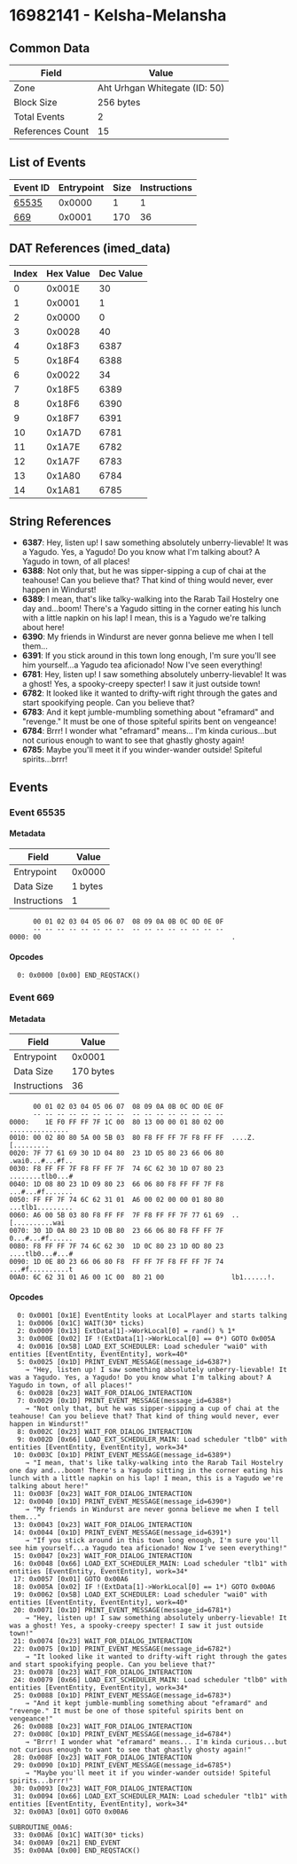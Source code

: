 # 16982141 - Kelsha-Melansha

## Common Data

| Field            | Value                         |
|------------------|-------------------------------|
| Zone             | Aht Urhgan Whitegate (ID: 50) |
| Block Size       | 256 bytes                     |
| Total Events     | 2                             |
| References Count | 15                            |

## List of Events

| Event ID              | Entrypoint   |   Size |   Instructions |
|-----------------------|--------------|--------|----------------|
| [65535](#event-65535) | 0x0000       |      1 |              1 |
| [669](#event-669)     | 0x0001       |    170 |             36 |

## DAT References (imed_data)

|   Index | Hex Value   |   Dec Value |
|---------|-------------|-------------|
|       0 | 0x001E      |          30 |
|       1 | 0x0001      |           1 |
|       2 | 0x0000      |           0 |
|       3 | 0x0028      |          40 |
|       4 | 0x18F3      |        6387 |
|       5 | 0x18F4      |        6388 |
|       6 | 0x0022      |          34 |
|       7 | 0x18F5      |        6389 |
|       8 | 0x18F6      |        6390 |
|       9 | 0x18F7      |        6391 |
|      10 | 0x1A7D      |        6781 |
|      11 | 0x1A7E      |        6782 |
|      12 | 0x1A7F      |        6783 |
|      13 | 0x1A80      |        6784 |
|      14 | 0x1A81      |        6785 |

## String References

- **6387**: Hey, listen up! I saw something absolutely unberry-lievable! It was a Yagudo. Yes, a Yagudo! Do you know what I'm talking about? A Yagudo in town, of all places!
- **6388**: Not only that, but he was sipper-sipping a cup of chai at the teahouse! Can you believe that? That kind of thing would never, ever happen in Windurst!
- **6389**: I mean, that's like talky-walking into the Rarab Tail Hostelry one day and...boom! There's a Yagudo sitting in the corner eating his lunch with a little napkin on his lap! I mean, this is a Yagudo we're talking about here!
- **6390**: My friends in Windurst are never gonna believe me when I tell them...
- **6391**: If you stick around in this town long enough, I'm sure you'll see him yourself...a Yagudo tea aficionado! Now I've seen everything!
- **6781**: Hey, listen up! I saw something absolutely unberry-lievable! It was a ghost! Yes, a spooky-creepy specter! I saw it just outside town!
- **6782**: It looked like it wanted to drifty-wift right through the gates and start spookifying people. Can you believe that?
- **6783**: And it kept jumble-mumbling something about "eframard" and "revenge." It must be one of those spiteful spirits bent on vengeance!
- **6784**: Brrr! I wonder what "eframard" means... I'm kinda curious...but not curious enough to want to see that ghastly ghosty again!
- **6785**: Maybe you'll meet it if you winder-wander outside! Spiteful spirits...brrr!

## Events

### Event 65535

#### Metadata

| Field        | Value   |
|--------------|---------|
| Entrypoint   | 0x0000  |
| Data Size    | 1 bytes |
| Instructions | 1       |

```
      00 01 02 03 04 05 06 07  08 09 0A 0B 0C 0D 0E 0F
      -- -- -- -- -- -- -- --  -- -- -- -- -- -- -- --
0000: 00                                                .               
```

#### Opcodes

```
  0: 0x0000 [0x00] END_REQSTACK()
```

### Event 669

#### Metadata

| Field        | Value     |
|--------------|-----------|
| Entrypoint   | 0x0001    |
| Data Size    | 170 bytes |
| Instructions | 36        |

```
      00 01 02 03 04 05 06 07  08 09 0A 0B 0C 0D 0E 0F
      -- -- -- -- -- -- -- --  -- -- -- -- -- -- -- --
0000:    1E F0 FF FF 7F 1C 00  80 13 00 00 01 80 02 00   ...............
0010: 00 02 80 80 5A 00 5B 03  80 F8 FF FF 7F F8 FF FF  ....Z.[.........
0020: 7F 77 61 69 30 1D 04 80  23 1D 05 80 23 66 06 80  .wai0...#...#f..
0030: F8 FF FF 7F F8 FF FF 7F  74 6C 62 30 1D 07 80 23  ........tlb0...#
0040: 1D 08 80 23 1D 09 80 23  66 06 80 F8 FF FF 7F F8  ...#...#f.......
0050: FF FF 7F 74 6C 62 31 01  A6 00 02 00 00 01 80 80  ...tlb1.........
0060: A6 00 5B 03 80 F8 FF FF  7F F8 FF FF 7F 77 61 69  ..[..........wai
0070: 30 1D 0A 80 23 1D 0B 80  23 66 06 80 F8 FF FF 7F  0...#...#f......
0080: F8 FF FF 7F 74 6C 62 30  1D 0C 80 23 1D 0D 80 23  ....tlb0...#...#
0090: 1D 0E 80 23 66 06 80 F8  FF FF 7F F8 FF FF 7F 74  ...#f..........t
00A0: 6C 62 31 01 A6 00 1C 00  80 21 00                 lb1......!.     
```

#### Opcodes

```
  0: 0x0001 [0x1E] EventEntity looks at LocalPlayer and starts talking
  1: 0x0006 [0x1C] WAIT(30* ticks)
  2: 0x0009 [0x13] ExtData[1]->WorkLocal[0] = rand() % 1*
  3: 0x000E [0x02] IF !(ExtData[1]->WorkLocal[0] == 0*) GOTO 0x005A
  4: 0x0016 [0x5B] LOAD_EXT_SCHEDULER: Load scheduler "wai0" with entities [EventEntity, EventEntity], work=40*
  5: 0x0025 [0x1D] PRINT_EVENT_MESSAGE(message_id=6387*)
    → "Hey, listen up! I saw something absolutely unberry-lievable! It was a Yagudo. Yes, a Yagudo! Do you know what I'm talking about? A Yagudo in town, of all places!"
  6: 0x0028 [0x23] WAIT_FOR_DIALOG_INTERACTION
  7: 0x0029 [0x1D] PRINT_EVENT_MESSAGE(message_id=6388*)
    → "Not only that, but he was sipper-sipping a cup of chai at the teahouse! Can you believe that? That kind of thing would never, ever happen in Windurst!"
  8: 0x002C [0x23] WAIT_FOR_DIALOG_INTERACTION
  9: 0x002D [0x66] LOAD_EXT_SCHEDULER_MAIN: Load scheduler "tlb0" with entities [EventEntity, EventEntity], work=34*
 10: 0x003C [0x1D] PRINT_EVENT_MESSAGE(message_id=6389*)
    → "I mean, that's like talky-walking into the Rarab Tail Hostelry one day and...boom! There's a Yagudo sitting in the corner eating his lunch with a little napkin on his lap! I mean, this is a Yagudo we're talking about here!"
 11: 0x003F [0x23] WAIT_FOR_DIALOG_INTERACTION
 12: 0x0040 [0x1D] PRINT_EVENT_MESSAGE(message_id=6390*)
    → "My friends in Windurst are never gonna believe me when I tell them..."
 13: 0x0043 [0x23] WAIT_FOR_DIALOG_INTERACTION
 14: 0x0044 [0x1D] PRINT_EVENT_MESSAGE(message_id=6391*)
    → "If you stick around in this town long enough, I'm sure you'll see him yourself...a Yagudo tea aficionado! Now I've seen everything!"
 15: 0x0047 [0x23] WAIT_FOR_DIALOG_INTERACTION
 16: 0x0048 [0x66] LOAD_EXT_SCHEDULER_MAIN: Load scheduler "tlb1" with entities [EventEntity, EventEntity], work=34*
 17: 0x0057 [0x01] GOTO 0x00A6
 18: 0x005A [0x02] IF !(ExtData[1]->WorkLocal[0] == 1*) GOTO 0x00A6
 19: 0x0062 [0x5B] LOAD_EXT_SCHEDULER: Load scheduler "wai0" with entities [EventEntity, EventEntity], work=40*
 20: 0x0071 [0x1D] PRINT_EVENT_MESSAGE(message_id=6781*)
    → "Hey, listen up! I saw something absolutely unberry-lievable! It was a ghost! Yes, a spooky-creepy specter! I saw it just outside town!"
 21: 0x0074 [0x23] WAIT_FOR_DIALOG_INTERACTION
 22: 0x0075 [0x1D] PRINT_EVENT_MESSAGE(message_id=6782*)
    → "It looked like it wanted to drifty-wift right through the gates and start spookifying people. Can you believe that?"
 23: 0x0078 [0x23] WAIT_FOR_DIALOG_INTERACTION
 24: 0x0079 [0x66] LOAD_EXT_SCHEDULER_MAIN: Load scheduler "tlb0" with entities [EventEntity, EventEntity], work=34*
 25: 0x0088 [0x1D] PRINT_EVENT_MESSAGE(message_id=6783*)
    → "And it kept jumble-mumbling something about "eframard" and "revenge." It must be one of those spiteful spirits bent on vengeance!"
 26: 0x008B [0x23] WAIT_FOR_DIALOG_INTERACTION
 27: 0x008C [0x1D] PRINT_EVENT_MESSAGE(message_id=6784*)
    → "Brrr! I wonder what "eframard" means... I'm kinda curious...but not curious enough to want to see that ghastly ghosty again!"
 28: 0x008F [0x23] WAIT_FOR_DIALOG_INTERACTION
 29: 0x0090 [0x1D] PRINT_EVENT_MESSAGE(message_id=6785*)
    → "Maybe you'll meet it if you winder-wander outside! Spiteful spirits...brrr!"
 30: 0x0093 [0x23] WAIT_FOR_DIALOG_INTERACTION
 31: 0x0094 [0x66] LOAD_EXT_SCHEDULER_MAIN: Load scheduler "tlb1" with entities [EventEntity, EventEntity], work=34*
 32: 0x00A3 [0x01] GOTO 0x00A6

SUBROUTINE_00A6:
 33: 0x00A6 [0x1C] WAIT(30* ticks)
 34: 0x00A9 [0x21] END_EVENT
 35: 0x00AA [0x00] END_REQSTACK()
```
